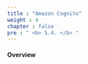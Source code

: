 ```yaml
---
title : "Amazon Cognito"
weight : 4
chapter : false
pre : " <b> 5.4. </b> "
---
```


#### Overview





